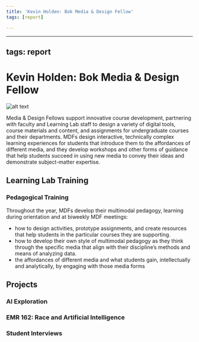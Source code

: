 ```yaml
---
title: 'Kevin Holden: Bok Media & Design Fellow'
tags: [report]

---
```


---
tags: report
---

# Kevin Holden: Bok Media & Design Fellow

![alt text](https://files.slack.com/files-pri/T0HTW3H0V-F06FQF93P6K/spring-2024-12.png?pub_secret=14a67a8701)

Media & Design Fellows support innovative course development, partnering with faculty and Learning Lab staff to design a variety of digital tools, course materials and content, and assignments for undergraduate courses and their departments. MDFs design interactive, technically complex learning experiences for students that introduce them to the affordances of different media, and they develop workshops and other forms of guidance that help students succeed in using new media to convey their ideas and demonstrate subject-matter expertise. 

## Learning Lab Training

### Pedagogical Training

Throughout the year, MDFs develop their multimodal pedagogy, learning during orientation and at biweekly MDF meetings:
* how to design activities, prototype assignments, and create resources that help students in the particular courses they are supporting. 
* how to develop their own style of multimodal pedagogy as they think through the specific media that align with their discipline’s methods and means of analyzing data. 
* the affordances of different media and what students gain, intellectually and analytically, by engaging with those media forms


## Projects

### AI Exploration

### EMR 162: Race and Artificial Intelligence

### Student Interviews